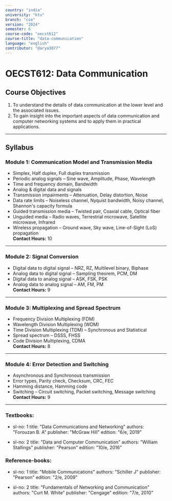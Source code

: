 ```yaml
---
country: "india"
university: "ktu"
branch: "cse"
version: "2024"
semester: 6
course-code: "oecst612"
course-title: "data-communication"
language: "english"
contributor: "@arya3077"
---
```


# OECST612: Data Communication

## Course Objectives

1. To understand the details of data communication at the lower level and the associated issues.  
2. To gain insight into the important aspects of data communication and computer networking systems and to apply them in practical applications.

---

## Syllabus

### Module 1: Communication Model and Transmission Media  
- Simplex, Half duplex, Full duplex transmission  
- Periodic analog signals – Sine wave, Amplitude, Phase, Wavelength  
- Time and frequency domain, Bandwidth  
- Analog & digital data and signals  
- Transmission impairments – Attenuation, Delay distortion, Noise  
- Data rate limits – Noiseless channel, Nyquist bandwidth, Noisy channel, Shannon's capacity formula  
- Guided transmission media – Twisted pair, Coaxial cable, Optical fiber  
- Unguided media – Radio waves, Terrestrial microwave, Satellite microwave, Infrared  
- Wireless propagation – Ground wave, Sky wave, Line-of-Sight (LoS) propagation  
**Contact Hours:** 10

---

### Module 2: Signal Conversion  
- Digital data to digital signal – NRZ, RZ, Multilevel binary, Biphase  
- Analog data to digital signal – Sampling theorem, PCM, DM  
- Digital data to analog signal – ASK, FSK, PSK  
- Analog data to analog signal – AM, FM, PM  
**Contact Hours:** 9

---

### Module 3: Multiplexing and Spread Spectrum  
- Frequency Division Multiplexing (FDM)  
- Wavelength Division Multiplexing (WDM)  
- Time Division Multiplexing (TDM) – Synchronous and Statistical  
- Spread spectrum – DSSS, FHSS  
- Code Division Multiplexing, CDMA  
**Contact Hours:** 8

---

### Module 4: Error Detection and Switching  
- Asynchronous and Synchronous transmission  
- Error types, Parity check, Checksum, CRC, FEC  
- Hamming distance, Hamming code  
- Switching – Circuit switching, Packet switching, Message switching  
**Contact Hours:** 9



---

### Textbooks:
  - sl-no: 1
    title: "Data Communications and Networking"
    authors: "Forouzan B. A"
    publisher: "McGraw Hill"
    edition: "6/e, 2019"

  - sl-no: 2
    title: "Data and Computer Communication"
    authors: "William Stallings"
    publisher: "Pearson"
    edition: "10/e, 2016"

### Reference-books:
  - sl-no: 1
    title: "Mobile Communications"
    authors: "Schiller J"
    publisher: "Pearson"
    edition: "2/e, 2009"

  - sl-no: 2
    title: "Fundamentals of Networking and Communication"
    authors: "Curt M. White"
    publisher: "Cengage"
    edition: "7/e, 2010"
